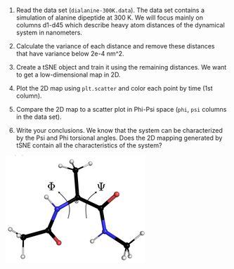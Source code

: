 1. Read the data set (`dialanine-300K.data`). The data set contains a simulation of alanine dipeptide at 300 K. We will focus mainly on columns d1-d45 which describe heavy atom distances of the dynamical system in nanometers.

2. Calculate the variance of each distance and remove these distances that have variance below 2e-4 nm^2.

3. Create a tSNE object and train it using the remaining distances. We want to get a low-dimensional map in 2D.

4. Plot the 2D map using `plt.scatter` and color each point by time (1st column).

5. Compare the 2D map to a scatter plot in Phi-Psi space (`phi`, `psi` columns in the data set).

6. Write your conclusions. We know that the system can be characterized by the Psi and Phi torsional angles. Does the 2D mapping generated by tSNE contain all the characteristics of the system?

![dialanine](dialanine.png)
